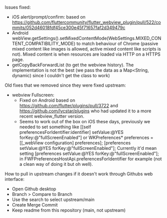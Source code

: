 Issues fixed:    
- iOS alert/prompt/confirm: based on https://github.com/fluttercommunity/flutter_webview_plugin/pull/522/commits/052d46018fdf45ce300e45f71657faf2d349479c
- Android webView.getSettings().setMixedContentMode(WebSettings.MIXED_CONTENT_COMPATIBILITY_MODE) to match behaviour of Chrome (passive mixed content like images is allowed, active mixed content like scripts is not). Mixed content is when resources are loaded via HTTP on a HTTPS page.
- getCopyBackForwardList (to get the webview history). The implementation is not the best (we pass the data as a Map<String, dynamic) since I couldn't get the class to work)

Old fixes that we removed since they were fixed upstream:
- webview Fullscreen:
  - Fixed on Android based on https://github.com/flutter/plugins/pull/3722 and https://github.com/lycstar/plugins who had updated it to a more recent webview_flutter version.
  - Seems to work out of the box on iOS these days, previously we needed to set something like [[self preferencesForIdentifier:identifier] setValue:@YES forKey:@"fullScreenEnabled"] or WKPreferences* preferences = [[_webView configuration] preferences]; [preferences setValue:@YES forKey:@"fullScreenEnabled"];
  Currently it'd mean setting [preferences setValue:@YES forKey:@"fullScreenEnabled"]; in FWFPreferencesHostApi.preferencesForIdentifier for example (not a clean way of doing it but oh well).


How to pull in upstream changes if it doesn't work through Githubs web interface:
- Open Github desktop
- Branch > Compare to Branch
- Use the search to select upstream/main
- Create Merge Commit
- Keep readme from this repository (main, not upstream)
